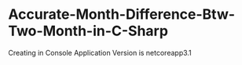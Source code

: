 # Accurate-Month-Difference-Btw-Two-Month-in-C-Sharp

Creating in Console Application 
Version is netcoreapp3.1


